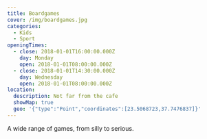 ```yaml
---
title: Boardgames
cover: /img/boardgames.jpg
categories:
  - Kids
  - Sport
openingTimes:
  - close: 2018-01-01T16:00:00.000Z
    day: Monday
    open: 2018-01-01T08:00:00.000Z
  - close: 2018-01-01T14:30:00.000Z
    day: Wednesday
    open: 2018-01-01T08:00:00.000Z
location:
  description: Not far from the cafe
  showMap: true
  geo: '{"type":"Point","coordinates":[23.5068723,37.7476837]}'
---
```


A wide range of games, from silly to serious.
